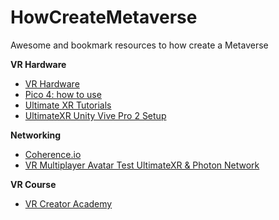# HowCreateMetaverse
Awesome and bookmark resources to how create a Metaverse

**VR Hardware**
- [VR Hardware](https://www.youtube.com/watch?v=8nxUUgvjB5k)
- [Pico 4: how to use](https://www.youtube.com/watch?v=c1Myxks0z68&list=PLFcDgqtQGwdoJJyrjbNSMTwXnERWpfOKA)
- [Ultimate XR Tutorials](https://www.youtube.com/watch?v=9SfJdP1xNlc&list=PLMPChkbKd4OlX7873C5Ewjv55Z8v8Yoj0)
- [UltimateXR Unity Vive Pro 2 Setup](https://youtu.be/TMLSlrhRjkM)

**Networking**

- [Coherence.io](https://youtu.be/_5Lv6ck88do)
- [VR Multiplayer Avatar Test UltimateXR & Photon Network](https://www.youtube.com/watch?v=M7ZuRVbCkG4)

**VR Course**

- [VR Creator Academy](https://vrcreatoracademy.com/)
